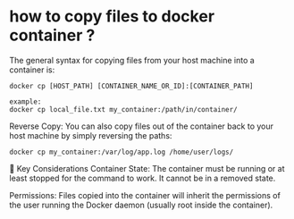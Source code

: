 # how to copy files to docker container ?

The general syntax for copying files from your host machine into a container is:
```
docker cp [HOST_PATH] [CONTAINER_NAME_OR_ID]:[CONTAINER_PATH]

example:
docker cp local_file.txt my_container:/path/in/container/
```

Reverse Copy: You can also copy files out of the container back to your host machine by simply reversing the paths:
```
docker cp my_container:/var/log/app.log /home/user/logs/
```


📝 Key Considerations
Container State: The container must be running or at least stopped for the command to work. It cannot be in a removed state.

Permissions: Files copied into the container will inherit the permissions of the user running the Docker daemon (usually root inside the container).
